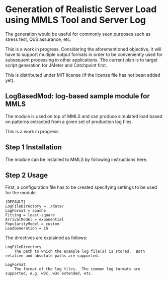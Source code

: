 # Generation of Realistic Server Load using MMLS Tool and Server Log

The generation would be useful for commonly seen purposes such as stress test, QoS assurance, etc.

This is a work in progress.  Considering the aforementioned objective, it will have to support multiple output formats in order to be conveniently used for subsequent processing in other applications.  The current plan is to target script generation for JMeter and Catchpoint first. 

This is distributed under MIT license (if the license file has not been added yet).

## LogBasedMod: log-based sample module for MMLS

The module is used on top of MMLS and can produce simulated load based on patterns extracted from a given set of production log files.

This is a work in progress.

## Step 1 Installation

The module can be installed to MMLS by following instructions here.

## Step 2 Usage

First, a configuration file has to be created specifying settings to be used for the module.

```no-highlight
[DEFAULT]
LogFileDirectory = ./data/
LogFormat = apache
Fitting = least-square
ArrivalModel = exponential
PopularityModel = custom
LoadGeneration = 1h
```

The directives are explained as follows:

```no-highlight
LogFileDirectory
    The path to which the example log file(s) is stored.  Both relative and absolute paths are supported.
```
```no-highlight
LogFormat
    The format of the log files.  The common log formats are supported, e.g. w3c, w3c extended, etc.
```
